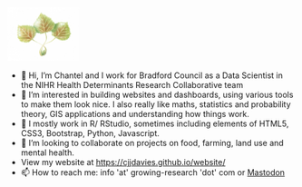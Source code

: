 <img src="https://raw.githubusercontent.com/cjjdavies/cjjdavies/main/DET_09.png" alt-text="aspen logo" width=25%>

- 👋 Hi, I’m Chantel and I work for Bradford Council as a Data Scientist in the NIHR Health Determinants Research Collaborative team
- 👀 I’m interested in building websites and dashboards, using various tools to make them look nice. I also really like maths, statistics and probability theory, GIS applications and understanding how things work.
- 🌱 I mostly work in R/ RStudio, sometimes including elements of HTML5, CSS3, Bootstrap, Python, Javascript.
- 💞️ I’m looking to collaborate on projects on food, farming, land use and mental health.
- View my website at https://cjjdavies.github.io/website/
- 📫 How to reach me: info 'at' growing-research 'dot' com or <a rel="me" href="https://mastodon.scot/@cdavies">Mastodon</a>

<!---
cjjdavies/cjjdavies is a ✨ special ✨ repository because its `README.md` (this file) appears on your GitHub profile.
You can click the Preview link to take a look at your changes.
--->
